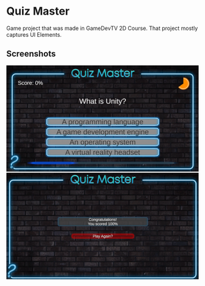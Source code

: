 # Quiz Master

Game project that was made in GameDevTV 2D Course. That project mostly captures UI Elements.

## Screenshots

![ss_1](docs/img/ss_1.png)
![ss_1](docs/img/ss_2.png)